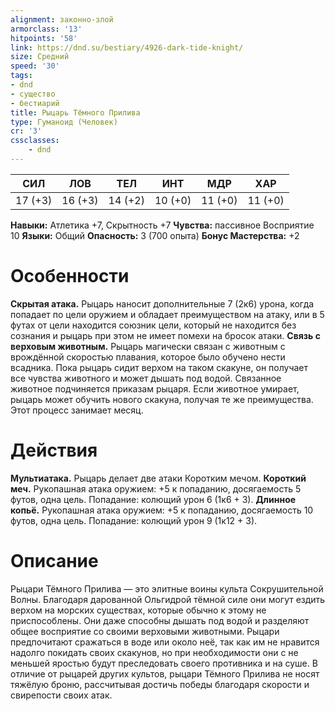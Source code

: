 ```yaml
---
alignment: законно-злой
armorclass: '13'
hitpoints: '58'
link: https://dnd.su/bestiary/4926-dark-tide-knight/
size: Средний
speed: '30'
tags:
- dnd
- существо
- бестиарий
title: Рыцарь Тёмного Прилива
type: Гуманоид (Человек)
cr: '3'
cssclasses:
    - dnd
---
```



| СИЛ | ЛОВ | ТЕЛ | ИНТ | МДР | ХАР |
|---|---|---|---|---|---|
| 17 (+3) | 16 (+3) | 14 (+2) | 10 (+0) | 11 (+0) | 11 (+0) |
**Навыки:** Атлетика +7, Скрытность +7
**Чувства:** пассивное Восприятие 10
**Языки:** Общий
**Опасность:** 3 (700 опыта)
**Бонус Мастерства:** +2


# Особенности
**Скрытая атака.** Рыцарь наносит дополнительные 7 (2к6) урона, когда попадает по цели оружием и обладает преимуществом на атаку, или в 5 футах от цели находится союзник цели, который не находится без сознания и рыцарь при этом не имеет помехи на бросок атаки.
**Связь с верховым животным.** Рыцарь магически связан с животным с врождённой скоростью плавания, которое было обучено нести всадника. Пока рыцарь сидит верхом на таком скакуне, он получает все чувства животного и может дышать под водой. Связанное животное подчиняется приказам рыцаря. Если животное умирает, рыцарь может обучить нового скакуна, получая те же преимущества. Этот процесс занимает месяц.


# Действия
**Мультиатака.** Рыцарь делает две атаки Коротким мечом.
**Короткий меч.** Рукопашная атака оружием: +5 к попаданию, досягаемость 5 футов, одна цель. Попадание: колющий урон 6 (1к6 + 3).
**Длинное копьё.** Рукопашная атака оружием: +5 к попаданию, досягаемость 10 футов, одна цель. Попадание: колющий урон 9 (1к12 + 3).


# Описание
Рыцари Тёмного Прилива — это элитные воины культа Сокрушительной Волны. Благодаря дарованной Ольгидрой тёмной силе они могут ездить верхом на морских существах, которые обычно к этому не приспособлены. Они даже способны дышать под водой и разделяют общее восприятие со своими верховыми животными. Рыцари предпочитают сражаться в воде или около неё, так как им не нравится надолго покидать своих скакунов, но при необходимости они с не меньшей яростью будут преследовать своего противника и на суше. В отличие от рыцарей других культов, рыцари Тёмного Прилива не носят тяжёлую броню, рас­считывая достичь победы благодаря скорости и свирепости своих атак.